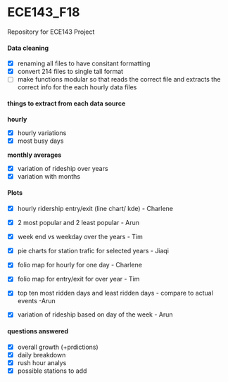 # ECE143_F18
Repository for ECE143 Project

#### Data cleaning 
- [x] renaming all files to have consitant formatting
- [x] convert 214 files to single tall format
- [ ] make functions modular so that reads the correct file and extracts the correct info for the each hourly data files

#### things to extract from each data source
**hourly**
- [X] hourly variations
- [X] most busy days

**monthly averages**
- [X] variation of rideship over years
- [X] variation with months

#### Plots 
- [X] hourly ridership entry/exit (line chart/ kde) - Charlene
- [X] 2 most popular and 2 least popular - Arun
- [X] week end vs weekday over the years - Tim 
- [X] pie charts for station trafic for  selected years - Jiaqi
- [X] folio map for hourly for one day  - Charlene
- [X] folio map for entry/exit for over year - Tim
- [X] top ten most ridden days and least ridden days - compare to actual events -Arun 
- [X] variation of rideship based on day of the week - Arun


#### questions answered
- [X] overall growth (+prdictions)
- [X] daily breakdown 
- [X] rush hour analys
- [X] possible stations to add
